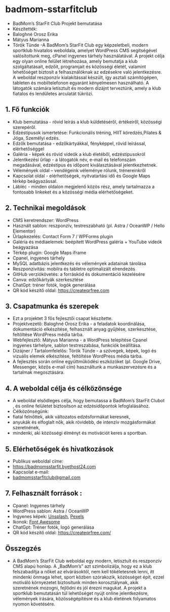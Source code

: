 # badmom-sstarfitclub
- BadMom’s StarFit Club  Projekt bemutatása
- Készítették:
- Baloghné Orosz Erika
-	Mátyus Marianna
-	Török Tünde
-A  BadMom’s StarFit Club  egy képzeletbeli, modern sportklub hivatalos weboldala, amelyet WordPress CMS segítségével valósítottunk meg, cPanel ingyenes tárhely használatával. A projekt célja egy olyan online felület létrehozása, amely bemutatja a klub szolgáltatásait, edzőit, programjait és közösségi életét, valamint lehetőséget biztosít a felhasználóknak az edzésekre való jelentkezésre. A weboldal reszponzív kialakítással készült, így asztali számítógépen, tableten és mobiltelefonon egyaránt kényelmesen használható. A látogatók számára letisztult és modern dizájnt terveztünk, amely a klub fiatalos és lendületes arculatát tükrözi. 
## 1.	Fő funkciók 
-	Klub bemutatása  - rövid leírás a klub küldetéséről, értékeiről, közösségi szerepéről. 
-	Edzéstípusok ismertetése: Funkcionális tréning, HIIT köredzés,Pilates & Jóga, Személyi edzés. 
-	Edzők bemutatása  - edzőkártyákkal, fényképpel, rövid leírással, elérhetőséggel
-	Galéria  - képek és rövid videók a klub életéből, edzéstípusokról
-	Jelentkezési űrlap  - a látogatók név, e-mail és telefonszám megadásával, edzéstípus és időpont kiválasztásával jelentkezhetnek.
-	Vélemények oldal – vendégeink véleménye rólunk, trénereinkről
-	Kapcsolat oldal  - elérhetőségek, nyitvatartási idő és Google Maps térkép beágyazással. 
-	Lábléc  - minden oldalon megjelenő közös rész, amely tartalmazza a fontosabb linkeket és a közösségi média elérhetőségeket.
## 2.	 Technikai megoldások 
-	CMS keretrendszer:  WordPress 
-	Használt sablon:  reszponzív, testreszabható (pl. Astra / OceanWP / Hello Elementor) 
-	Űrlapkezelés:  Contact Form 7 / WPForms plugin 
-	Galéria és médiaelemek:  beépített WordPress galéria + YouTube videók beágyazása 
-	Térkép plugin:  Google Maps iframe 
-	Cpanel, ingyenes tárhely 
-	MySQL adatbázis jelentkezés és vélemények adatainak tárolása
-	Reszponzivitás:  mobilra és tabletre optimalizált elrendezés 
-	GitHub verziókövetés:  a forráskód és dokumentáció kezelésére 
-	Canva: edzőkártyák szerkesztése
-	ChatGpt: tréner fotók, logók generálása
-	QR kód készítő oldal: https://createqrfree.com
  ## 3.	 Csapatmunka és szerepek 
- Ezt a  projektet 3 fős fejlesztői csapat készítette. 
-	Projektvezető: Baloghné Orosz Erika - a feladatok koordinálása, dokumentáció elkészítése, felhasznált anyag gyűjtése, szerkesztése, feltöltése WordPress média tárba.
- Webfejlesztő: Mátyus Marianna - a WordPress telepítése Cpanel ingyenes tárhelyre, sablon testreszabása, funkciók beállítása. 
-	Dizájner / Tartalomfelelős: Török Tünde - a szövegek, képek, logó és vizuális   elemek elkészítése, feltöltése WordPress média tárba. 
- A fejlesztés során online együttműködési eszközöket (pl. Google Drive, Messenger, közös e-mail cím) használtunk a munkaszervezésre és a tartalmak megosztására.
 ## 4.	 A weboldal célja és célközönsége 
- A weboldal elsődleges célja, hogy bemutassa a  BadMom’s StarFit Clubot , és online felületet biztosítson az edzésidőpontok lefoglalásához. 
- Célközönségünk:
-	fiatal felnőttek, akik változatos edzésformákat keresnek, 
-	anyukák és elfoglalt nők, akik rövidebb, de intenzív mozgásformákat szeretnének, 
-	mindenki, aki közösségi élményt és motivációt keres a sportban.
## 5.	Elérhetőségek és hivatkozások
- Publikus weboldal címe:  
- https://badmomsstarfit.byethost24.com
- Kapcsolat e-mail:  
- badmomsstarfitclub@gmail.com
## 7.	Felhasznált források : 
-	Cpanel: Ingyenes tárhely  
-	WordPress sablon: Astra / OceanWP 
-	Ingyenes képek: [Unsplash](https://unsplash.com), [Pexels](https://pexels.com)
-	Ikonok: [Font Awesome](https://fontawesome.com)
-	ChatGpt: Tréner fotók, logó generálása
-	QR kód készítő oldal: https://createqrfree.com/
 ## Összegzés
- A  BadMom’s StarFit Club  weboldal egy modern, letisztult és reszponzív CMS alapú honlap. A „BadMom’s” azt szimbolizálja, hogy ez a klub felszabadítja a nőket az elvárásoktól,  nem kell tökéletesnek lenni, itt mindenki önmaga lehet, sport közben szórakozik, közösséget épít, ezzel motiváló környezetet biztosítunk minden korosztálynak, akik szeretnének mozogni, fejlődni és jól érezni magukat. A projekt a sportklub bemutatásán túl lehetőséget nyújt online jelentkezésre, vélemények írására, közösségépítésre és a klub életének folyamatos nyomon követésére.


